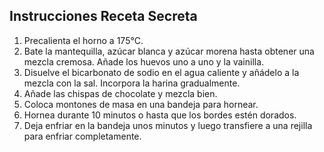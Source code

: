 ## Instrucciones Receta Secreta

1. Precalienta el horno a 175°C.
2. Bate la mantequilla, azúcar blanca y azúcar morena hasta obtener una mezcla cremosa. Añade los huevos uno a uno y la vainilla.
3. Disuelve el bicarbonato de sodio en el agua caliente y añádelo a la mezcla con la sal. Incorpora la harina gradualmente.
4. Añade las chispas de chocolate y mezcla bien.
5. Coloca montones de masa en una bandeja para hornear.
6. Hornea durante 10 minutos o hasta que los bordes estén dorados.
7. Deja enfriar en la bandeja unos minutos y luego transfiere a una rejilla para enfriar completamente.


